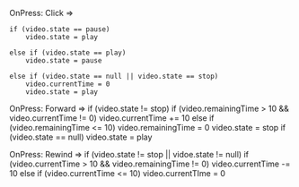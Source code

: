 OnPress: Click =>

	if (video.state == pause)
		video.state = play
	
	else if (video.state == play)
		video.state = pause

	else if (video.state == null || video.state == stop)
		video.currentTime = 0
		video.state = play


OnPress: Forward =>
	if (video.state != stop)
		if (video.remainingTime > 10 && video.currentTime != 0)
			video.currentTime += 10
		else if (video.remainingTime <= 10)
			video.remainingTime = 0
			video.state = stop
		if (video.state == null)
			video.state = play
			
OnPress: Rewind =>
	if (video.state != stop || vidoe.state != null)
		if (video.currentTime > 10 && video.remainingTime != 0)
			video.currentTime -= 10
		else if (video.currentTime <= 10)
			video.currentTIme = 0
	